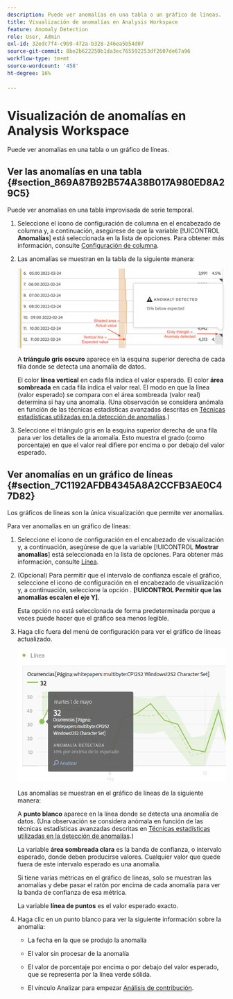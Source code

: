 ```yaml
---
description: Puede ver anomalías en una tabla o un gráfico de líneas.
title: Visualización de anomalías en Analysis Workspace
feature: Anomaly Detection
role: User, Admin
exl-id: 32edc7f4-c9b9-472a-b328-246ea5b54d07
source-git-commit: 8be2b622250b1da3ec765592253df2607de67a96
workflow-type: tm+mt
source-wordcount: '458'
ht-degree: 16%

---
```


# Visualización de anomalías en Analysis Workspace

Puede ver anomalías en una tabla o un gráfico de líneas.

## Ver las anomalías en una tabla {#section_869A87B92B574A38B017A980ED8A29C5}

Puede ver anomalías en una tabla improvisada de serie temporal.

1. Seleccione el icono de configuración de columna en el encabezado de columna y, a continuación, asegúrese de que la variable [!UICONTROL **Anomalías**] está seleccionada en la lista de opciones. Para obtener más información, consulte [Configuración de columna](/help/analyze/analysis-workspace/visualizations/freeform-table/column-row-settings/column-settings.md).

1. Las anomalías se muestran en la tabla de la siguiente manera:

   ![](assets/anomaly_detected.png)

   A **triángulo gris oscuro** aparece en la esquina superior derecha de cada fila donde se detecta una anomalía de datos.

   El color **línea vertical** en cada fila indica el valor esperado. El color **área sombreada** en cada fila indica el valor real. El modo en que la línea (valor esperado) se compara con el área sombreada (valor real) determina si hay una anomalía. (Una observación se considera anómala en función de las técnicas estadísticas avanzadas descritas en [Técnicas estadísticas utilizadas en la detección de anomalías](/help/analyze/analysis-workspace/virtual-analyst/c-anomaly-detection/statistics-anomaly-detection.md).)

1. Seleccione el triángulo gris en la esquina superior derecha de una fila para ver los detalles de la anomalía. Esto muestra el grado (como porcentaje) en que el valor real difiere por encima o por debajo del valor esperado.

## Ver anomalías en un gráfico de líneas {#section_7C1192AFDB4345A8A2CCFB3AE0C47D82}

Los gráficos de líneas son la única visualización que permite ver anomalías.

Para ver anomalías en un gráfico de líneas:

1. Seleccione el icono de configuración en el encabezado de visualización y, a continuación, asegúrese de que la variable [!UICONTROL **Mostrar anomalías**] está seleccionada en la lista de opciones. Para obtener más información, consulte [Línea](/help/analyze/analysis-workspace/visualizations/line.md).

1. (Opcional) Para permitir que el intervalo de confianza escale el gráfico, seleccione el icono de configuración en el encabezado de visualización y, a continuación, seleccione la opción . **[!UICONTROL Permitir que las anomalías escalen el eje Y]**.

   Esta opción no está seleccionada de forma predeterminada porque a veces puede hacer que el gráfico sea menos legible.

1. Haga clic fuera del menú de configuración para ver el gráfico de líneas actualizado.

   ![](assets/anomaly_linechart.png)

   Las anomalías se muestran en el gráfico de líneas de la siguiente manera:

   A **punto blanco** aparece en la línea donde se detecta una anomalía de datos. (Una observación se considera anómala en función de las técnicas estadísticas avanzadas descritas en [Técnicas estadísticas utilizadas en la detección de anomalías](/help/analyze/analysis-workspace/virtual-analyst/c-anomaly-detection/statistics-anomaly-detection.md).)

   La variable **área sombreada clara** es la banda de confianza, o intervalo esperado, donde deben producirse valores. Cualquier valor que quede fuera de este intervalo esperado es una anomalía.

   Si tiene varias métricas en el gráfico de líneas, solo se muestran las anomalías y debe pasar el ratón por encima de cada anomalía para ver la banda de confianza de esa métrica.

   La variable **línea de puntos** es el valor esperado exacto.

1. Haga clic en un punto blanco para ver la siguiente información sobre la anomalía:

   * La fecha en la que se produjo la anomalía

   * El valor sin procesar de la anomalía

   * El valor de porcentaje por encima o por debajo del valor esperado, que se representa por la línea verde sólida.

   * El vínculo Analizar para empezar [Análisis de contribución](/help/analyze/analysis-workspace/virtual-analyst/contribution-analysis/ca-tokens.md).





